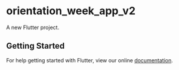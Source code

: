 # orientation_week_app_v2

A new Flutter project.

## Getting Started

For help getting started with Flutter, view our online
[documentation](https://flutter.io/).
